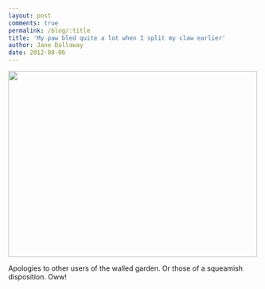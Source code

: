 ```yaml
---
layout: post
comments: true
permalink: /blog/:title
title: 'My paw bled quite a lot when I split my claw earlier'
author: Jane Dallaway
date: 2012-08-06
---
```


<div>
<a href="http://static.skitters.dallaway.com/Nphoto.JPG">
<img width="500" src="http://static.skitters.dallaway.com/Nphoto.JPG.500.JPG" height="374">
</a>
</div>


  
Apologies to other users of the walled garden. Or those of a squeamish disposition. Oww!
    
